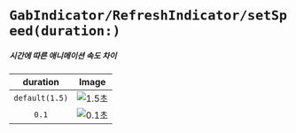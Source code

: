 # ``GabIndicator/RefreshIndicator/setSpeed(duration:)``


##### 시간에 따른 애니메이션 속도 차이

| duration | Image |
|:--:|:-:|
| `default(1.5)` |![1.5초](setSpeed_duration1.5_refreshIndicator.gif)|
|`0.1`|![0.1초](setSpeed_duration0.1_refreshIndicator.gif)|
